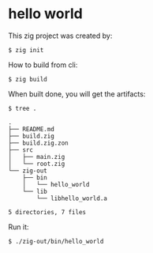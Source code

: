 # hello world

This zig project was created by:

```shell
$ zig init
```

How to build from cli:

```shell
$ zig build
```

When built done, you will get the artifacts:

```shell
$ tree .

.
├── README.md
├── build.zig
├── build.zig.zon
├── src
│   ├── main.zig
│   └── root.zig
└── zig-out
    ├── bin
    │   └── hello_world
    └── lib
        └── libhello_world.a

5 directories, 7 files

```

Run it:

```shell
$ ./zig-out/bin/hello_world
```